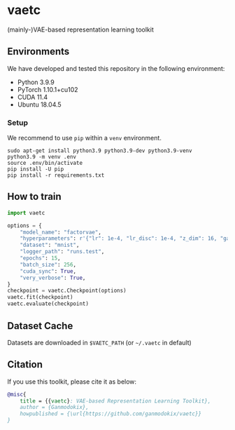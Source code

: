# vaetc

(mainly-)VAE-based representation learning toolkit

## Environments
We have developed and tested this repository in the following environment:
- Python 3.9.9
- PyTorch 1.10.1+cu102
- CUDA 11.4
- Ubuntu 18.04.5

### Setup
We recommend to use `pip` within a `venv` environment.
```
sudo apt-get install python3.9 python3.9-dev python3.9-venv
python3.9 -m venv .env
source .env/bin/activate
pip install -U pip
pip install -r requirements.txt
```

## How to train
```python
import vaetc

options = {
    "model_name": "factorvae",
    "hyperparameters": r'{"lr": 1e-4, "lr_disc": 1e-4, "z_dim": 16, "gamma": 6}',
    "dataset": "mnist",
    "logger_path": "runs.test",
    "epochs": 15,
    "batch_size": 256,
    "cuda_sync": True,
    "very_verbose": True,
}
checkpoint = vaetc.Checkpoint(options)
vaetc.fit(checkpoint)
vaetc.evaluate(checkpoint)
```

## Dataset Cache
Datasets are downloaded in `$VAETC_PATH` (or `~/.vaetc` in default)

## Citation
If you use this toolkit, please cite it as below:
```bibtex
@misc{
    title = {{vaetc}: VAE-based Representation Learning Toolkit},
    author = {Ganmodokix},
    howpublished = {\url{https://github.com/ganmodokix/vaetc}}
}
```
